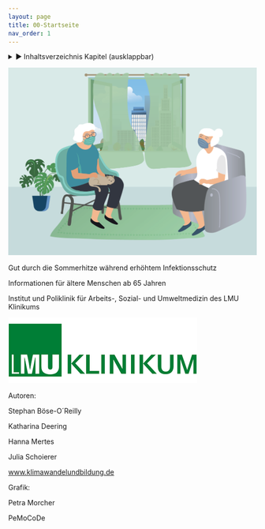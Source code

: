 ```yaml
---
layout: page
title: 00-Startseite
nav_order: 1
---
```

 
<details markdown="block"> 
  <summary> 
      &#9658; Inhaltsverzeichnis Kapitel (ausklappbar) 
  </summary>
 
1. TOC
{:toc}
 </details>
 
   <p></p>
 
 
![](6062433b-c868-4828-80b6-c6deb54e9112.png)

Gut durch die Sommerhitze während erhöhtem Infektionsschutz

Informationen für ältere Menschen ab 65 Jahren

Institut und Poliklinik für Arbeits-, Sozial- und Umweltmedizin des LMU
Klinikums

![](21c1ceee-07c1-4c9f-a59a-47bfa1c2e9a4.png)

Autoren:

Stephan Böse-O´Reilly

Katharina Deering

Hanna Mertes

Julia Schoierer

www.klimawandelundbildung.de

Grafik:

Petra Morcher

PeMoCoDe

<div class="section fnlist" data-role="doc-footnotes">

</div>
